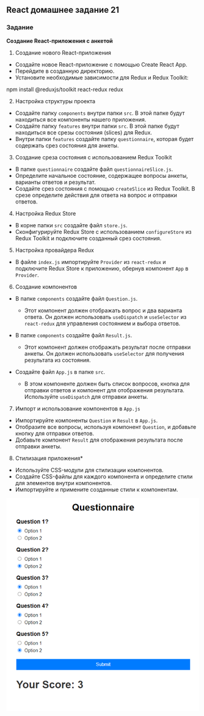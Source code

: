 ## React домашнее задание 21

### Задание

**Создание React-приложения с анкетой**

1. Создание нового React-приложения

- Создайте новое React-приложение с помощью Create React App.
- Перейдите в созданную директорию.
- Установите необходимые зависимости для Redux и Redux Toolkit:

npm install @reduxjs/toolkit react-redux redux

2. Настройка структуры проекта

- Создайте папку `components` внутри папки `src`. В этой папке будут находиться все компоненты нашего приложения.
- Создайте папку `features` внутри папки `src`. В этой папке будут находиться все срезы состояния (slices) для Redux.
- Внутри папки `features` создайте папку `questionnaire`, которая будет содержать срез состояния для анкеты.

3. Создание среза состояния с использованием Redux Toolkit

- В папке `questionnaire` создайте файл `questionnaireSlice.js`.
- Определите начальное состояние, содержащее вопросы анкеты, варианты ответов и результат.
- Создайте срез состояния с помощью `createSlice` из Redux Toolkit. В срезе определите действия для ответа на вопрос и отправки ответов.

4. Настройка Redux Store

- В корне папки `src` создайте файл `store.js`.
- Сконфигурируйте Redux Store с использованием `configureStore` из Redux Toolkit и подключите созданный срез состояния.

5. Настройка провайдера Redux

- В файле `index.js` импортируйте `Provider` из `react-redux` и подключите Redux Store к приложению, обернув компонент `App` в `Provider`.

6. Создание компонентов

- В папке `components` создайте файл `Question.js`.

  - Этот компонент должен отображать вопрос и два варианта ответа. Он должен использовать `useDispatch` и `useSelector` из `react-redux` для управления состоянием и выбора ответов.

- В папке `components` создайте файл `Result.js`.

  - Этот компонент должен отображать результат после отправки анкеты. Он должен использовать `useSelector` для получения результата из состояния.

- Создайте файл `App.js` в папке `src`.
  - В этом компоненте должен быть список вопросов, кнопка для отправки ответов и компонент для отображения результата. Используйте `useDispatch` для отправки анкеты.

7. Импорт и использование компонентов в `App.js`

- Импортируйте компоненты `Question` и `Result` в `App.js`.
- Отобразите все вопросы, используя компонент `Question`, и добавьте кнопку для отправки ответов.
- Добавьте компонент `Result` для отображения результата после отправки анкеты.

8. Стилизация приложения\*

- Используйте CSS-модули для стилизации компонентов.
- Создайте CSS-файлы для каждого компонента и определите стили для элементов внутри компонентов.
- Импортируйте и примените созданные стили к компонентам.

![alt text](image.png)
